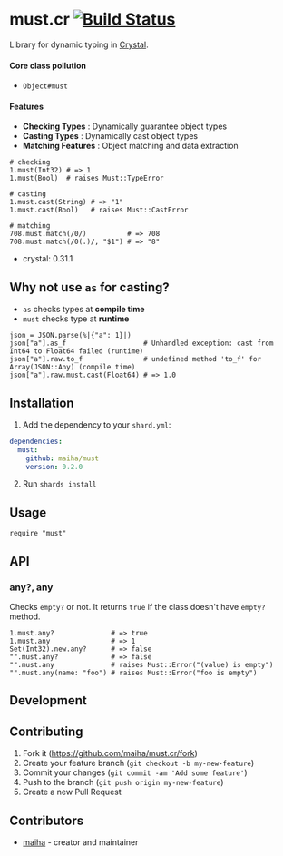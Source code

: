 # must.cr [![Build Status](https://travis-ci.org/maiha/must.cr.svg?branch=master)](https://travis-ci.org/maiha/must.cr)

Library for dynamic typing in [Crystal](http://crystal-lang.org/).

#### Core class pollution
- `Object#must`

#### Features

- **Checking Types** : Dynamically guarantee object types
- **Casting Types** : Dynamically cast object types
- **Matching Features** : Object matching and data extraction

```crystal
# checking
1.must(Int32) # => 1
1.must(Bool)  # raises Must::TypeError

# casting
1.must.cast(String) # => "1"
1.must.cast(Bool)   # raises Must::CastError

# matching
708.must.match(/0/)          # => 708
708.must.match(/0(.)/, "$1") # => "8"
```

- crystal: 0.31.1

## Why not use `as` for casting?

- `as` checks types at **compile time**
- `must` checks type at **runtime**

```crystal
json = JSON.parse(%|{"a": 1}|)
json["a"].as_f                   # Unhandled exception: cast from Int64 to Float64 failed (runtime)
json["a"].raw.to_f               # undefined method 'to_f' for Array(JSON::Any) (compile time)
json["a"].raw.must.cast(Float64) # => 1.0
```

## Installation

1. Add the dependency to your `shard.yml`:

```yaml
dependencies:
  must:
    github: maiha/must
    version: 0.2.0
```

2. Run `shards install`

## Usage

```crystal
require "must"
```

## API

### any?, any
Checks `empty?` or not. It returns `true` if the class doesn't have `empty?` method.
```crystal
1.must.any?              # => true
1.must.any               # => 1
Set(Int32).new.any?      # => false
"".must.any?             # => false
"".must.any              # raises Must::Error("(value) is empty")
"".must.any(name: "foo") # raises Must::Error("foo is empty")
```

## Development

## Contributing

1. Fork it (<https://github.com/maiha/must.cr/fork>)
2. Create your feature branch (`git checkout -b my-new-feature`)
3. Commit your changes (`git commit -am 'Add some feature'`)
4. Push to the branch (`git push origin my-new-feature`)
5. Create a new Pull Request

## Contributors

- [maiha](https://github.com/maiha) - creator and maintainer
